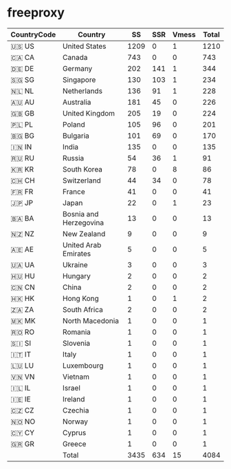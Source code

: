 # freeproxy

|CountryCode|Country|SS|SSR|Vmess|Total|
|  ----  | ----  |  ----  | ----  |  ----  | ----  |
|🇺🇸 US|United States|1209|0|1|1210|
|🇨🇦 CA|Canada|743|0|0|743|
|🇩🇪 DE|Germany|202|141|1|344|
|🇸🇬 SG|Singapore|130|103|1|234|
|🇳🇱 NL|Netherlands|136|91|1|228|
|🇦🇺 AU|Australia|181|45|0|226|
|🇬🇧 GB|United Kingdom|205|19|0|224|
|🇵🇱 PL|Poland|105|96|0|201|
|🇧🇬 BG|Bulgaria|101|69|0|170|
|🇮🇳 IN|India|135|0|0|135|
|🇷🇺 RU|Russia|54|36|1|91|
|🇰🇷 KR|South Korea|78|0|8|86|
|🇨🇭 CH|Switzerland|44|34|0|78|
|🇫🇷 FR|France|41|0|0|41|
|🇯🇵 JP|Japan|22|0|1|23|
|🇧🇦 BA|Bosnia and Herzegovina|13|0|0|13|
|🇳🇿 NZ|New Zealand|9|0|0|9|
|🇦🇪 AE|United Arab Emirates|5|0|0|5|
|🇺🇦 UA|Ukraine|3|0|0|3|
|🇭🇺 HU|Hungary|2|0|0|2|
|🇨🇳 CN|China|2|0|0|2|
|🇭🇰 HK|Hong Kong|1|0|1|2|
|🇿🇦 ZA|South Africa|2|0|0|2|
|🇲🇰 MK|North Macedonia|1|0|0|1|
|🇷🇴 RO|Romania|1|0|0|1|
|🇸🇮 SI|Slovenia|1|0|0|1|
|🇮🇹 IT|Italy|1|0|0|1|
|🇱🇺 LU|Luxembourg|1|0|0|1|
|🇻🇳 VN|Vietnam|1|0|0|1|
|🇮🇱 IL|Israel|1|0|0|1|
|🇮🇪 IE|Ireland|1|0|0|1|
|🇨🇿 CZ|Czechia|1|0|0|1|
|🇳🇴 NO|Norway|1|0|0|1|
|🇨🇾 CY|Cyprus|1|0|0|1|
|🇬🇷 GR|Greece|1|0|0|1|
||Total|3435|634|15|4084|
